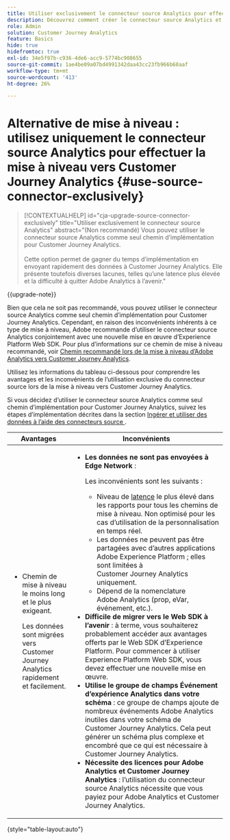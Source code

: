 ```yaml
---
title: Utiliser exclusivement le connecteur source Analytics pour effectuer la mise à niveau vers Customer Journey Analytics
description: Découvrez comment créer le connecteur source Analytics et mapper les champs.
role: Admin
solution: Customer Journey Analytics
feature: Basics
hide: true
hidefromtoc: true
exl-id: 34e5f97b-c936-4de6-acc9-5774bc908655
source-git-commit: 1ae4be09a07bd4991342daa43cc23fb966b68aaf
workflow-type: tm+mt
source-wordcount: '413'
ht-degree: 26%

---
```


# Alternative de mise à niveau : utilisez uniquement le connecteur source Analytics pour effectuer la mise à niveau vers Customer Journey Analytics {#use-source-connector-exclusively}

<!-- markdownlint-disable MD034 -->

>[!CONTEXTUALHELP]
>id="cja-upgrade-source-connector-exclusively"
>title="Utiliser exclusivement le connecteur source Analytics"
>abstract="(Non recommandé) Vous pouvez utiliser le connecteur source Analytics comme seul chemin d’implémentation pour Customer Journey Analytics. <br><br>Cette option permet de gagner du temps d’implémentation en envoyant rapidement des données à Customer Journey Analytics. Elle présente toutefois diverses lacunes, telles qu’une latence plus élevée et la difficulté à quitter Adobe Analytics à l’avenir."

<!-- markdownlint-enable MD034 -->

{{upgrade-note}}

Bien que cela ne soit pas recommandé, vous pouvez utiliser le connecteur source Analytics comme seul chemin d’implémentation pour Customer Journey Analytics. Cependant, en raison des inconvénients inhérents à ce type de mise à niveau, Adobe recommande d’utiliser le connecteur source Analytics conjointement avec une nouvelle mise en œuvre d’Experience Platform Web SDK. Pour plus d’informations sur ce chemin de mise à niveau recommandé, voir [ Chemin recommandé lors de la mise à niveau d’Adobe Analytics vers Customer Journey Analytics](/help/getting-started/cja-upgrade/cja-upgrade-recommendations.md).

Utilisez les informations du tableau ci-dessous pour comprendre les avantages et les inconvénients de l’utilisation exclusive du connecteur source lors de la mise à niveau vers Customer Journey Analytics.

Si vous décidez d’utiliser le connecteur source Analytics comme seul chemin d’implémentation pour Customer Journey Analytics, suivez les étapes d’implémentation décrites dans la section [ Ingérer et utiliser des données à l’aide des connecteurs source ](/help/data-ingestion/sources.md).

| Avantages | Inconvénients |
|----------|---------|
| <ul><li>Chemin de mise à niveau le moins long et le plus exigeant. <p>Les données sont migrées vers Customer Journey Analytics rapidement et facilement.</p></li></ul> | <ul><li>**Les données ne sont pas envoyées à Edge Network** : <p>Les inconvénients sont les suivants :</p><ul><li>Niveau de [latence](/help/technotes/guardrails.md#latencies) le plus élevé dans les rapports pour tous les chemins de mise à niveau. Non optimisé pour les cas d’utilisation de la personnalisation en temps réel.</li><li>Les données ne peuvent pas être partagées avec d’autres applications Adobe Experience Platform ; elles sont limitées à Customer Journey Analytics uniquement.</li><li>Dépend de la nomenclature Adobe Analytics (prop, eVar, événement, etc.).</li></ul><li>**Difficile de migrer vers le Web SDK à l’avenir** : à terme, vous souhaiterez probablement accéder aux avantages offerts par le Web SDK d’Experience Platform. Pour commencer à utiliser Experience Platform Web SDK, vous devez effectuer une nouvelle mise en œuvre.</li><li>**Utilise le groupe de champs Événement d’expérience Analytics dans votre schéma** : ce groupe de champs ajoute de nombreux événements Adobe Analytics inutiles dans votre schéma de Customer Journey Analytics.  Cela peut générer un schéma plus complexe et encombré que ce qui est nécessaire à Customer Journey Analytics.</li><li>**Nécessite des licences pour Adobe Analytics et Customer Journey Analytics** : l’utilisation du connecteur source Analytics nécessite que vous payiez pour Adobe Analytics et Customer Journey Analytics.</li></ul> |

{style="table-layout:auto"}
